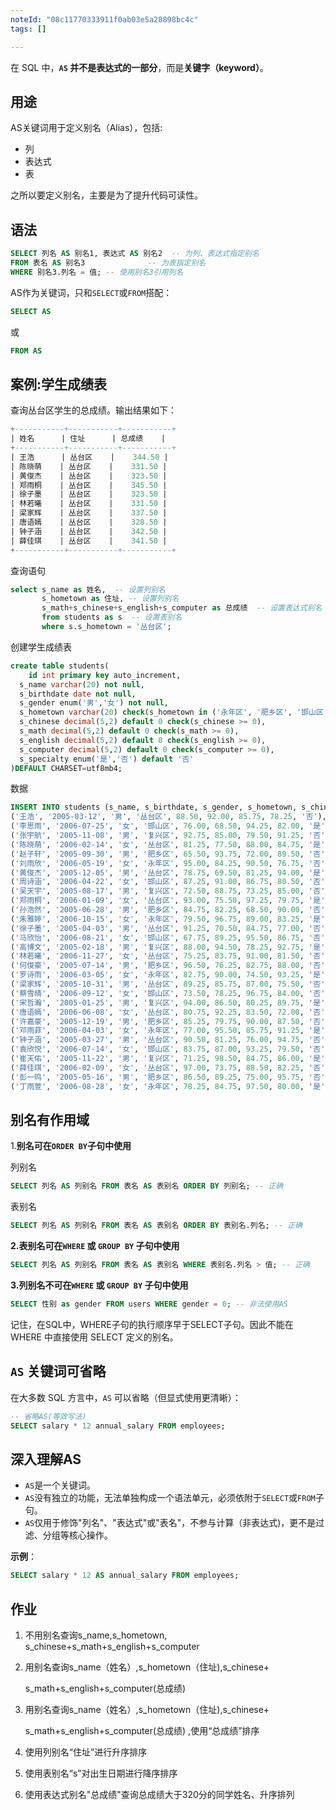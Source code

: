 ```yaml
---
noteId: "08c11770333911f0ab03e5a28898bc4c"
tags: []

---
```


在 SQL 中，**`AS` 并不是表达式的一部分**，而是**关键字（keyword）**。

## 用途

AS关键词用于定义别名（Alias），包括:

- 列
- 表达式
- 表

之所以要定义别名，主要是为了提升代码可读性。

## 语法

```sql
SELECT 列名 AS 别名1, 表达式 AS 别名2  -- 为列、表达式指定别名
FROM 表名 AS 别名3              -- 为表指定别名
WHERE 别名3.列名 = 值; -- 使用别名3引用列名
```
AS作为关键词，只和`SELECT`或`FROM`搭配：

```sql
SELECT AS
```
或
```sql
FROM AS
```
  
## 案例:学生成绩表

查询丛台区学生的总成绩。输出结果如下：
```sql
+-----------+-----------+-----------+
| 姓名      | 住址      | 总成绩    |
+-----------+-----------+-----------+
| 王浩      | 丛台区    |    344.50 |
| 陈晓萌    | 丛台区    |    331.50 |
| 黄俊杰    | 丛台区    |    323.50 |
| 郑雨桐    | 丛台区    |    345.50 |
| 徐子墨    | 丛台区    |    323.50 |
| 林若曦    | 丛台区    |    331.50 |
| 梁家辉    | 丛台区    |    337.50 |
| 唐语嫣    | 丛台区    |    328.50 |
| 钟子涵    | 丛台区    |    342.50 |
| 薛佳琪    | 丛台区    |    341.50 |
+-----------+-----------+-----------+
```

查询语句

```sql
select s_name as 姓名,  -- 设置列别名
       s_hometown as 住址, -- 设置列别名
       s_math+s_chinese+s_english+s_computer as 总成绩  -- 设置表达式别名
       from students as s  -- 设置表别名
       where s.s_hometown = '丛台区';
```


创建学生成绩表

```sql
create table students(
	id int primary key auto_increment,
  s_name varchar(20) not null,
  s_birthdate date not null,
  s_gender enum('男','女') not null,
  s_hometown varchar(20) check(s_hometown in ('永年区', '肥乡区', '邯山区', '丛台区', '复兴区')) not null,
  s_chinese decimal(5,2) default 0 check(s_chinese >= 0),
  s_math decimal(5,2) default 0 check(s_math >= 0),
  s_english decimal(5,2) default 0 check(s_english >= 0),
  s_computer decimal(5,2) default 0 check(s_computer >= 0),
  s_specialty enum('是','否') default '否'
)DEFAULT CHARSET=utf8mb4;
```
数据

```sql
INSERT INTO students (s_name, s_birthdate, s_gender, s_hometown, s_chinese, s_math, s_english, s_computer, s_specialty) VALUES
('王浩', '2005-03-12', '男', '丛台区', 88.50, 92.00, 85.75, 78.25, '否'),
('李思雨', '2006-07-25', '女', '邯山区', 76.00, 68.50, 94.25, 82.00, '是'),
('张宇航', '2005-11-08', '男', '复兴区', 92.75, 85.00, 79.50, 91.25, '否'),
('陈晓萌', '2006-02-14', '女', '丛台区', 81.25, 77.50, 88.00, 84.75, '是'),
('赵子轩', '2005-09-30', '男', '肥乡区', 65.50, 93.75, 72.00, 89.50, '否'),
('刘雨欣', '2006-05-19', '女', '永年区', 95.00, 84.25, 90.50, 76.75, '否'),
('黄俊杰', '2005-12-05', '男', '丛台区', 78.75, 69.50, 81.25, 94.00, '是'),
('周诗涵', '2006-04-22', '女', '邯山区', 87.25, 91.00, 86.75, 80.50, '否'),
('吴天宇', '2005-08-17', '男', '复兴区', 72.50, 88.75, 73.25, 85.00, '否'),
('郑雨桐', '2006-01-09', '女', '丛台区', 93.00, 75.50, 97.25, 79.75, '是'),
('孙浩然', '2005-06-28', '男', '肥乡区', 84.75, 82.25, 68.50, 90.00, '否'),
('朱雅婷', '2006-10-15', '女', '永年区', 79.50, 96.75, 89.00, 83.25, '是'),
('徐子墨', '2005-04-03', '男', '丛台区', 91.25, 70.50, 84.75, 77.00, '否'),
('马欣怡', '2006-08-21', '女', '邯山区', 67.75, 89.25, 95.50, 86.75, '否'),
('高博文', '2005-02-18', '男', '复兴区', 88.00, 94.50, 78.25, 92.75, '是'),
('林若曦', '2006-11-27', '女', '丛台区', 75.25, 83.75, 91.00, 81.50, '否'),
('何俊豪', '2005-07-14', '男', '肥乡区', 96.50, 76.25, 82.75, 88.00, '否'),
('罗诗雨', '2006-03-05', '女', '永年区', 82.75, 90.00, 74.50, 93.25, '是'),
('梁家辉', '2005-10-31', '男', '丛台区', 89.25, 85.75, 87.00, 75.50, '否'),
('蔡雪晴', '2006-09-12', '女', '邯山区', 73.50, 78.25, 96.75, 84.00, '否'),
('宋哲瀚', '2005-01-25', '男', '复兴区', 94.00, 86.50, 80.25, 89.75, '是'),
('唐语嫣', '2006-06-08', '女', '丛台区', 80.75, 92.25, 83.50, 72.00, '否'),
('许嘉豪', '2005-12-19', '男', '肥乡区', 85.25, 79.75, 90.00, 87.50, '否'),
('邓雨菲', '2006-04-03', '女', '永年区', 77.00, 95.50, 85.75, 91.25, '是'),
('钟子涵', '2005-03-27', '男', '丛台区', 90.50, 81.25, 76.00, 94.75, '否'),
('袁欣悦', '2006-07-14', '女', '邯山区', 83.75, 87.00, 93.25, 79.50, '否'),
('崔天佑', '2005-11-22', '男', '复兴区', 71.25, 98.50, 84.75, 86.00, '是'),
('薛佳琪', '2006-02-09', '女', '丛台区', 97.00, 73.75, 88.50, 82.25, '否'),
('彭一鸣', '2005-05-16', '男', '肥乡区', 86.50, 89.25, 75.00, 95.75, '否'),
('丁雨萱', '2006-08-28', '女', '永年区', 78.25, 84.75, 97.50, 80.00, '是');

```
## 别名有作用域

1.**别名可在`ORDER BY`子句中使用**

列别名
```sql
SELECT 列名 AS 列别名 FROM 表名 AS 表别名 ORDER BY 列别名; -- 正确
```
表别名
```sql
SELECT 列名 AS 列别名 FROM 表名 AS 表别名 ORDER BY 表别名.列名; -- 正确
```
**2.表别名可在`WHERE` 或 `GROUP BY` 子句中使用**

```sql
SELECT 列名 AS 列别名 FROM 表名 AS 表别名 WHERE 表别名.列名 > 值; -- 正确
```
**3.列别名不可在`WHERE` 或 `GROUP BY` 子句中使用**

```sql
SELECT 性别 as gender FROM users WHERE gender = 0; -- 非法使用AS
```
记住，在SQL中，WHERE子句的执行顺序早于SELECT子句。因此不能在 WHERE 中直接使用 SELECT 定义的别名。


## `AS` 关键词可省略

在大多数 SQL 方言中，`AS` 可以省略（但显式使用更清晰）：

```sql
-- 省略AS(等效写法)
SELECT salary * 12 annual_salary FROM employees;  
```

## 深入理解AS

- `AS`是一个关键词。
- `AS`没有独立的功能，无法单独构成一个语法单元，必须依附于`SELECT`或`FROM`子句。
- `AS`仅用于修饰"列名"、"表达式"或"表名"，不参与计算（非表达式)，更不是过滤、分组等核心操作。

**示例**：

```sql
SELECT salary * 12 AS annual_salary FROM employees;
```

## 作业
1. 不用别名查询s_name,s_hometown, s_chinese+s_math+s_english+s_computer

2. 用别名查询s_name（姓名）,s_hometown（住址),s_chinese+

   s_math+s_english+s_computer(总成绩)

3. 用别名查询s_name（姓名）,s_hometown（住址),s_chinese+

   s_math+s_english+s_computer(总成绩) ,使用“总成绩”排序

4. 使用列别名“住址”进行升序排序

5. 使用表别名“s”对出生日期进行降序排序

6. 使用表达式别名"总成绩"查询总成绩大于320分的同学姓名、升序排列